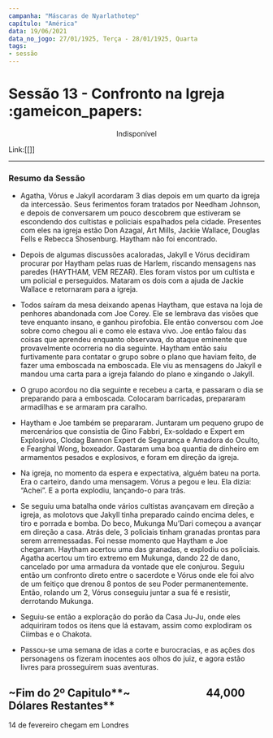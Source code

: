 ```yaml
---
campanha: "Máscaras de Nyarlathotep"
capítulo: "América"
data: 19/06/2021
data_no_jogo: 27/01/1925, Terça - 28/01/1925, Quarta
tags: 
- sessão
---
```

# Sessão 13 - Confronto na Igreja :gameicon_papers:

<div align="center">Indisponível</div>

Link:[[]]

---
### Resumo da Sessão

- Agatha, Vórus e Jakyll acordaram 3 dias depois em um quarto da igreja da intercessão. Seus ferimentos foram tratados por Needham Johnson, e depois de conversarem um pouco descobrem que estiveram se escondendo dos cultistas e policiais espalhados pela cidade. Presentes com eles na igreja estão Don Azagal, Art Mills, Jackie Wallace, Douglas Fells e Rebecca Shosenburg. Haytham não foi encontrado.

- Depois de algumas discussões acaloradas, Jakyll e Vórus decidiram procurar por Haytham pelas ruas de Harlem, riscando mensagens nas paredes (HAYTHAM, VEM REZAR). Eles foram vistos por um cultista e um policial e perseguidos. Mataram os dois com a ajuda de Jackie Wallace e retornaram para a igreja.

- Todos saíram da mesa deixando apenas Haytham, que estava na loja de penhores abandonada com Joe Corey. Ele se lembrava das visões que teve enquanto insano, e ganhou pirofobia. Ele então conversou com Joe sobre como chegou ali e como ele estava vivo. Joe então falou das coisas que aprendeu enquanto observava, do ataque eminente que provavelmente ocorreria no dia seguinte. Haytham então saiu furtivamente para contatar o grupo sobre o plano que haviam feito, de fazer uma emboscada na emboscada. Ele viu as mensagens do Jakyll e mandou uma carta para a igreja falando do plano e xingando o Jakyll.

- O grupo acordou no dia seguinte e recebeu a carta, e passaram o dia se preparando para a emboscada. Colocaram barricadas, prepararam armadilhas e se armaram pra caralho.

- Haytham e Joe também se prepararam. Juntaram um pequeno grupo de mercenários que consistia de Gino Fabbri, Ex-soldado e Expert em Explosivos, Clodag Bannon Expert de Segurança e Amadora do Oculto, e Fearghal Wong, boxeador. Gastaram uma boa quantia de dinheiro em armamentos pesados e explosivos, e foram em direção da igreja.

- Na igreja, no momento da espera e expectativa, alguém bateu na porta. Era o carteiro, dando uma mensagem. Vórus a pegou e leu. Ela dizia: “Achei”. E a porta explodiu, lançando-o para trás.

- Se seguiu uma batalha onde vários cultistas avançavam em direção a igreja, as molotovs que Jakyll tinha preparado caindo encima deles, e tiro e porrada e bomba. Do beco, Mukunga Mu’Dari começou a avançar em direção a casa. Atrás dele, 3 policiais tinham granadas prontas para serem arremessadas. Foi nesse momento que Haytham e Joe chegaram. Haytham acertou uma das granadas, e explodiu os policiais. Agatha acertou um tiro extremo em Mukunga, dando 22 de dano, cancelado por uma armadura da vontade que ele conjurou. Seguiu então um confronto direto entre o sacerdote e Vórus onde ele foi alvo de um feitiço que drenou 8 pontos de seu Poder permanentemente. Então, rolando um 2, Vórus conseguiu juntar a sua fé e resistir, derrotando Mukunga.

- Seguiu-se então a exploração do porão da Casa Ju-Ju, onde eles adquiriram todos os itens que lá estavam, assim como explodiram os Ciimbas e o Chakota.

- Passou-se uma semana de idas a corte e burocracias, e as ações dos personagens os fizeram inocentes aos olhos do juiz, e agora estão livres para prosseguirem suas aventuras.

## **~Fim do 2º Capitulo****~                              44,000 Dólares Restantes**           

14 de fevereiro chegam em Londres
